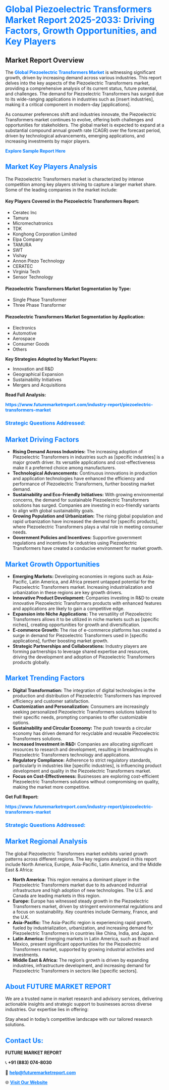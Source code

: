 <h1 style="color: #007BFF;">Global Piezoelectric Transformers Market Report 2025-2033: Driving Factors, Growth Opportunities, and Key Players</h1>

<section id="overview">
<h2>Market Report Overview</h2>
<p>The <a href="https://www.futuremarketreport.com/industry-report/piezoelectric-transformers-market" style="color: #007BFF; text-decoration: none;"><strong>Global Piezoelectric Transformers Market</strong></a> is witnessing significant growth, driven by increasing demand across various industries. This report delves into the key aspects of the Piezoelectric Transformers market, providing a comprehensive analysis of its current status, future potential, and challenges. The demand for Piezoelectric Transformers has surged due to its wide-ranging applications in industries such as [insert industries], making it a critical component in modern-day [applications].</p>
<p>As consumer preferences shift and industries innovate, the Piezoelectric Transformers market continues to evolve, offering both challenges and opportunities for stakeholders. The global market is expected to expand at a substantial compound annual growth rate (CAGR) over the forecast period, driven by technological advancements, emerging applications, and increasing investments by major players.</p>
</section>

<section id="overview">
<p><a href="https://www.futuremarketreport.com/request-sample/reportId=59640" style="color: #007BFF; text-decoration: none;"><strong>Explore Sample Report Here</strong></a></p>
</section>

<section id="key-players">
<h2 style="color: #007BFF;">Market Key Players Analysis</h2>
<p>The Piezoelectric Transformers market is characterized by intense competition among key players striving to capture a larger market share. Some of the leading companies in the market include:</p>
<h4>Key Players Covered in the Piezoelectric Transformers Report:</h4>
<ul><li>Ceratec Inc</li><li>Tamura</li><li>Micromechatronics</li><li>TDK</li><li>Konghong Corporation Limited</li><li>Elpa Company</li><li>TAMURA</li><li>SWT</li><li>Vishay</li><li>Annon Piezo Technology</li><li>CERATEC</li><li>Virginia Tech</li><li>Sensor Technology</li></ul>
<h4>Piezoelectric Transformers Market Segmentation by Type:</h4>
<ul><li>Single Phase Transformer</li><li>Three Phase Transformer</li></ul>

<h4>Piezoelectric Transformers Market Segmentation by Application:</h4>
<ul><li>Electronics</li><li>Automotive</li><li>Aerospace</li><li>Consumer Goods</li><li>Others</li></ul>
<p><strong>Key Strategies Adopted by Market Players:</strong></p>
<ul>
<li>Innovation and R&D</li>
<li>Geographical Expansion</li>
<li>Sustainability Initiatives</li>
<li>Mergers and Acquisitions</li>
</ul>
</section>

<section>
<p><strong>Read Full Analysis: </strong></p><a href="https://www.futuremarketreport.com/industry-report/piezoelectric-transformers-market" style="color: #007BFF; text-decoration: none;"><strong>https://www.futuremarketreport.com/industry-report/piezoelectric-transformers-market</strong></a>
<h3 style="color: #007BFF;">Strategic Questions Addressed:</h3>
</section>

<section id="driving-factors">
<h2 style="color: #007BFF;">Market Driving Factors</h2>
<ul>
<li><strong>Rising Demand Across Industries:</strong> The increasing adoption of Piezoelectric Transformers in industries such as [specific industries] is a major growth driver. Its versatile applications and cost-effectiveness make it a preferred choice among manufacturers.</li>
<li><strong>Technological Advancements:</strong> Continuous innovations in production and application technologies have enhanced the efficiency and performance of Piezoelectric Transformers, further boosting market demand.</li>
<li><strong>Sustainability and Eco-Friendly Initiatives:</strong> With growing environmental concerns, the demand for sustainable Piezoelectric Transformers solutions has surged. Companies are investing in eco-friendly variants to align with global sustainability goals.</li>
<li><strong>Growing Population and Urbanization:</strong> The rising global population and rapid urbanization have increased the demand for [specific products], where Piezoelectric Transformers plays a vital role in meeting consumer needs.</li>
<li><strong>Government Policies and Incentives:</strong> Supportive government regulations and incentives for industries using Piezoelectric Transformers have created a conducive environment for market growth.</li>
</ul>
</section>

<section id="growth-opportunities">
<h2 style="color: #007BFF;">Market Growth Opportunities</h2>
<ul>
<li><strong>Emerging Markets:</strong> Developing economies in regions such as Asia-Pacific, Latin America, and Africa present untapped potential for the Piezoelectric Transformers market. Increasing industrialization and urbanization in these regions are key growth drivers.</li>
<li><strong>Innovative Product Development:</strong> Companies investing in R&D to create innovative Piezoelectric Transformers products with enhanced features and applications are likely to gain a competitive edge.</li>
<li><strong>Expansion into Niche Applications:</strong> The versatility of Piezoelectric Transformers allows it to be utilized in niche markets such as [specific niches], creating opportunities for growth and diversification.</li>
<li><strong>E-commerce Growth:</strong> The rise of e-commerce platforms has created a surge in demand for Piezoelectric Transformers used in [specific applications], further boosting market growth.</li>
<li><strong>Strategic Partnerships and Collaborations:</strong> Industry players are forming partnerships to leverage shared expertise and resources, driving the development and adoption of Piezoelectric Transformers products globally.</li>
</ul>
</section>

<section id="trending-factors">
<h2 style="color: #007BFF;">Market Trending Factors</h2>
<ul>
<li><strong>Digital Transformation:</strong> The integration of digital technologies in the production and distribution of Piezoelectric Transformers has improved efficiency and customer satisfaction.</li>
<li><strong>Customization and Personalization:</strong> Consumers are increasingly seeking personalized Piezoelectric Transformers solutions tailored to their specific needs, prompting companies to offer customizable options.</li>
<li><strong>Sustainability and Circular Economy:</strong> The push towards a circular economy has driven demand for recyclable and reusable Piezoelectric Transformers solutions.</li>
<li><strong>Increased Investment in R&D:</strong> Companies are allocating significant resources to research and development, resulting in breakthroughs in Piezoelectric Transformers technology and applications.</li>
<li><strong>Regulatory Compliance:</strong> Adherence to strict regulatory standards, particularly in industries like [specific industries], is influencing product development and quality in the Piezoelectric Transformers market.</li>
<li><strong>Focus on Cost-Effectiveness:</strong> Businesses are exploring cost-efficient Piezoelectric Transformers solutions without compromising on quality, making the market more competitive.</li>
</ul>
</section>

<section>
<p><strong>Get Full Report: </strong></p><a href="https://www.futuremarketreport.com/industry-report/piezoelectric-transformers-market" style="color: #007BFF; text-decoration: none;"><strong>https://www.futuremarketreport.com/industry-report/piezoelectric-transformers-market</strong></a>
<h3 style="color: #007BFF;">Strategic Questions Addressed:</h3>
</section>


<section id="regional-analysis">
<h2 style="color: #007BFF;">Market Regional Analysis</h2>
<p>The global Piezoelectric Transformers market exhibits varied growth patterns across different regions. The key regions analyzed in this report include North America, Europe, Asia-Pacific, Latin America, and the Middle East & Africa:</p>
<ul>
<li><strong>North America:</strong> This region remains a dominant player in the Piezoelectric Transformers market due to its advanced industrial infrastructure and high adoption of new technologies. The U.S. and Canada are leading markets in this region.</li>
<li><strong>Europe:</strong> Europe has witnessed steady growth in the Piezoelectric Transformers market, driven by stringent environmental regulations and a focus on sustainability. Key countries include Germany, France, and the U.K.</li>
<li><strong>Asia-Pacific:</strong> The Asia-Pacific region is experiencing rapid growth, fueled by industrialization, urbanization, and increasing demand for Piezoelectric Transformers in countries like China, India, and Japan.</li>
<li><strong>Latin America:</strong> Emerging markets in Latin America, such as Brazil and Mexico, present significant opportunities for the Piezoelectric Transformers market, supported by growing industrial activities and investments.</li>
<li><strong>Middle East & Africa:</strong> The region’s growth is driven by expanding industries, infrastructure development, and increasing demand for Piezoelectric Transformers in sectors like [specific sectors].</li>
</ul>
</section>

<footer>
<h2 style="color: #007BFF;">About FUTURE MARKET REPORT</h2>
<p>We are a trusted name in market research and advisory services, delivering actionable insights and strategic support to businesses across diverse industries. Our expertise lies in offering:</p>

<p>Stay ahead in today’s competitive landscape with our tailored research solutions.</p>

<h2 style="color: #007BFF;">Contact Us:</h2>
<p><strong>FUTURE MARKET REPORT</strong></p>
<p>📞 <strong>+91 (883) 074-8030</strong></p>
<p>📧 <strong><a href="mailto:help@futuremarketreport.com" style="color: #007BFF;">help@futuremarketreport.com</a></strong></p>
<p>🌐 <strong><a href="https://www.futuremarketreport.com/" style="color: #007BFF;">Visit Our Website</a></strong></p>
</footer>